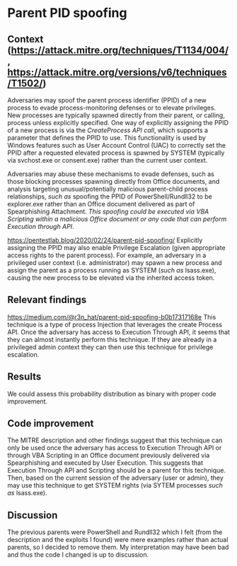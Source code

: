 # Parent PID spoofing

## Context (https://attack.mitre.org/techniques/T1134/004/, https://attack.mitre.org/versions/v6/techniques/T1502/)

Adversaries may spoof the parent process identifier (PPID) of a new process to evade process-monitoring defenses or to elevate privileges. New processes are typically spawned directly from their parent, or calling, process unless explicitly specified. One way of explicitly assigning the PPID of a new process is via the *CreateProcess API call*, which supports a parameter that defines the PPID to use. This functionality is used by Windows features such as User Account Control (UAC) to correctly set the PPID after a requested elevated process is spawned by SYSTEM (typically via svchost.exe or consent.exe) rather than the current user context.

Adversaries may abuse these mechanisms to evade defenses, such as those blocking processes spawning directly from Office documents, and analysis targeting unusual/potentially malicious parent-child process relationships, *such as* spoofing the PPID of PowerShell/Rundll32 to be explorer.exe rather than an Office document delivered as part of Spearphishing Attachment. *This spoofing could be executed via VBA Scripting within a malicious Office document or any code that can perform Execution through API*.

https://pentestlab.blog/2020/02/24/parent-pid-spoofing/
Explicitly assigning the PPID may also enable Privilege Escalation (given appropriate access rights to the parent process). For example, an adversary in a privileged user context (i.e. administrator) may spawn a new process and assign the parent as a process running as SYSTEM (*such as* lsass.exe), causing the new process to be elevated via the inherited access token.


## Relevant findings 

https://medium.com/@r3n_hat/parent-pid-spoofing-b0b17317168e
This technique is a type of process Injection that leverages the create Process API. Once the adversary has access to Execution Through API, it seems that they can almost instantly perform this technique. If they are already in a privileged admin context they can then use this technique for privilege escalation.

## Results

We could assess this probability distribution as binary with proper code improvement.

## Code improvement

The MITRE description and other findings suggest that this technique can only be used once the adversary has access to Execution Through API or through VBA Scripting in an Office document previously delivered via Spearphishing and executed by User Execution. This suggests that Execution Through API and Scripting should be a parent for this technique. Then, based on the current session of the adversary (user or admin), they may use this technique to get SYSTEM rights (via SYTEM processes *such as* lsass.exe). 

## Discussion

The previous parents were PowerShell and Rundll32 which I felt (from the description and the exploits I found) were mere examples rather than actual parents, so I decided to remove them. My interpretation may have been bad and thus the code I changed is up to discussion.